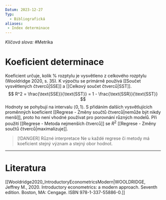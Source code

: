 ```yaml
---
Datum: 2023-12-27
Typ:
  - Bibliografická
aliases:
 - Index determinace
---
```

*Klíčová slova:* #Metrika
# Koeficient determinace
Koeficient určuje, kolik % rozptylu je vysvětleno z celkového rozptylu (Wooldridge 2020, s. 35). K výpočtu se primárně používá [[Součet vysvětlených čtverců|SSE]] a [[Celkový součet čtverců|SST]].
$$
R^2 = \frac{\text{SSE}}{\text{SST}} = 1 - \frac{\text{SSR}}{\text{SST}}
$$
Hodnoty se pohybují na intervalu $\langle0, 1\rangle$. S přidáním dalších vysvětlujících proměnných koeficient [[Regrese - Změny součtů čtverců|nemůže být nikdy menší]], proto ho není vhodné používat pro porovnání různých modelů. Při použití [[Regrese - Metoda nejmenších čtverců]] se $R^2$ [[Regrese - Změny součtů čtverců|maximalizuje]].

> [!DANGER] Různé interpretace
> Ne u každé regrese či metody má koeficient stejný význam a stejný obor hodnot.

- - -
# Literatura
[[Wooldridge2020_IntroductoryEconometricsModern|WOOLDRIDGE, Jeffrey M., 2020. Introductory econometrics: a modern approach. Seventh edition. Boston, MA: Cengage. ISBN 978-1-337-55886-0.]]
